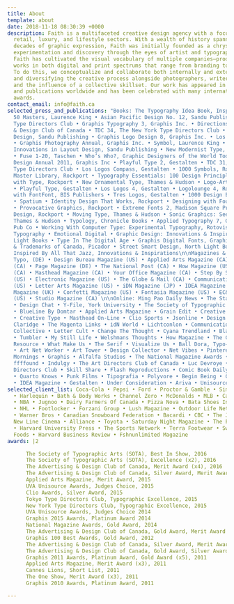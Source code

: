 ```yaml
---
title: About
template: about
date: 2018-11-18 08:30:39 +0000
description: Faith is a multifaceted creative design agency with a focus on fashion,
  retail, luxury, and lifestyle sectors. With a wealth of history spanning over two
  decades of graphic expression, Faith was initially founded as a chrysalis of design
  experimentation and discovery through the eyes of artist and typographer, Paul Sych.
  Faith has cultivated the visual vocabulary of multiple companies—producing prolific
  works in both digital and print spectrums that range from branding to motion design.
  To do this, we conceptualize and collaborate both internally and externally—purifying
  and diversifying the creative process alongside photographers, writers, producers,
  and the influence of a collective skillset. Our work has appeared in numerous books
  and publications worldwide and has been celebrated with many international design
  awards.
contact_email: info@faith.ca
selected_press_and_publications: "Books: The Typography Idea Book, Inspiration from
  50 Masters, Laurence King • Asian Pacific Design No. 12, Sandu Publishing • Tokyo
  Type Directors Club • Graphis Typography 3, Graphis Inc. • Directions, The Advertising
  & Design Club of Canada • TDC 34, The New York Type Directors Club • Asian Pacific
  Design, Sandu Publishing • Graphis Logo Design 8, Graphis Inc. • Los Logos 6, Gestalten
  • Graphis Photography Annual, Graphis Inc. • Symbol, Laurence King • Page Unlimited:
  Innovations in Layout Design, Sandu Publishing • New Modernist Type, Thames & Hudson
  • Fuse 1-20, Taschen • Who’s Who?, Graphic Designers of the World Today • Graphis
  Design Annual 2011, Graphis Inc • Playful Type 2, Gestalten • TDC 31, The New York
  Type Directors Club • Los Logos Compass, Gestalten • 1000 Symbols, Rockport • Logolounge
  Master Library, Rockport • Typography Essentials: 100 Design Principles for Working
  with Type, Rockport • New Ornamental Type, Thames & Hudson • Logo-Art, Rotovision
  • Playful Type, Gestalten • Los Logos 4, Gestalten • Logolounge 4, Rockport • Made
  with FontFont, BIS Publishers • Tres Logos, Gestalten • 1000 Design Elements, Rockport
  • Spatium • Identity Design That Works, Rockport • Designing with Found Objects
  • Provocative Graphics, Rockport • Extreme Fonts 2, Madison Square Press • Radical
  Design, Rockport • Moving Type, Thames & Hudson • Sonic Graphics: Seeing Sound,
  Thames & Hudson • Typology, Chronicle Books • Applied Typography 7, Graphic Sha
  Pub Co • Working With Computer Type: Experimental Typography, Rotovision • New International
  Typography • Emotional Digital • Graphic Design: Innovations & Inspirations 2, North
  Light Books • Type In The Digital Age • Graphis Digital Fonts, Graphis Inc • Symbols
  & Trademarks of Canada, Picador • Street Smart Design, North Light Books • Design
  Inspired By All That Jazz, Innovations & Inspirations\n\nMagazines & Periodicals:
  Typo, (DE) • Design Bureau Magazine (US) • Applied Arts Magazine (CA) • Azure Magazine
  (CA) • Page Magazine (DE) • The National Post (CA) • How Magazine (US) • West Magazine
  (CA) • Masthead Magazine (CA) • Your Office Magazine (CA) • Step By Step Magazine
  (US) • Electronic Magazine (US) • The Globe & Mail (CA) • Communication Arts Magazine
  (US) • Letter Arts Magazine (US) • iDN Magazine (JP) • IDEA Magazine (JP) • Eye
  Magazine (UK) • Confetti Magazine (US) • Fontasia Magazine (US) • EC&I Magazine
  (US) • Studio Magazine (CA) \n\nOnline: Ming Pao Daily News • The Stack, Monocle
  • Design Chat • Y-File, York University • The Society of Typographic Arts (STA)
  • BlueLine By Domtar • Applied Arts Magazine • Grain Edit • Creative Review • hhhound
  • Creative Type • Masthead On-Line • Clio Sports • Jsonline • Design Mafia • Ian
  Claridge • The Magenta Links • idN World • Lichtconlon • Communication Arts • Spectrum
  Collective • Letter Cult • Change The Thought • Cyana Trendland • Bla Style • Spek*Trum
  • Tumbler • My Still Life • Welshmans Thoughts • How Magazine • The Canadian Design
  Resource • What Make Us • The Serif • Visualize Us • Ball Dora, Typo-Grafik • Coroflot
  • Art Net Worker • Art Tower • Design Collector • Net Vibes • Pinterest • Creative
  Mornings • Graphis • Alfalfa Studios • The National Magazine Awards • Behance •
  ffffound • Indulgy • The Art Directors Club of Canada • Luc Devroye • New York Type
  Directors Club • Skill Share • Flash Reproductions • Comic Book Daily • 1006w10
  • Quarto Knows • Punk Films • Tipografia • Polyvore • Begin Being • Canadian Mags
  • IDEA Magazine • Gestalten • Under Consideration • Ariva • Unisource"
selected_client_list: Coca-Cola • Pepsi • Ford • Proctor & Gamble • Simon & Schuster
  • Harlequin • Bath & Body Works • Channel Zero • McDonalds • MLB • Canwest Global
  • NBA • Jugnoo • Dairy Farmers Of Canada • Pizza Nova • Bata Shoes International
  • NHL • Footlocker • Forzani Group • Lush Magazine • Outdoor Life Network • Pfizer
  • Warner Bros • Canadian Snowboard Federation • Bacardi • CBC • The Juggernaut •
  New Line Cinema • Alliance • Toyota • Saturday Night Magazine • The Fight Network
  • Harvard University Press • The Sports Network • Terra Footwear • Swatch • Kraft
  Foods • Harvard Business Review • Fshnunlimited Magazine
awards: |2

      The Society of Typographic Arts (SOTA), Best In Show, 2016
      The Society of Typographic Arts (SOTA), Excellence (x2), 2016
      The Advertising & Design Club of Canada, Merit Award (x4), 2016
      The Advertising & Design Club of Canada, Silver Award, Merit Award (x4), 2015
      Applied Arts Magazine, Merit Award, 2015
      UVA Unisource Awards, Judges Choice, 2015
      Clio Awards, Silver Award, 2015
      Tokyo Type Directors Club, Typographic Excellence, 2015
      New York Type Directors Club, Typographic Excellence, 2015
      UVA Unisource Awards, Judges Choice 2014
      Graphis 2015 Awards, Platinum Award 2014
      National Magazine Awards, Gold Award, 2014
      The Advertising & Design Club of Canada, Gold Award, Merit Award (x3), 2014
      Graphis 100 Best Awards, Gold Award, 2012
      The Advertising & Design Club of Canada, Silver Award, Merit Award (x4), 2012
      The Advertising & Design Club of Canada, Gold Award, Silver Award, Merit Award (x3), 2011
      Graphis 2011 Awards, Platinum Award, Gold Award (x5), 2011
      Applied Arts Magazine, Merit Award (x3), 2011
      Cannes Lions, Short List, 2011
      The One Show, Merit Award (x3), 2011
      Graphis 2010 Awards, Platinum Award, 2011

---
```

